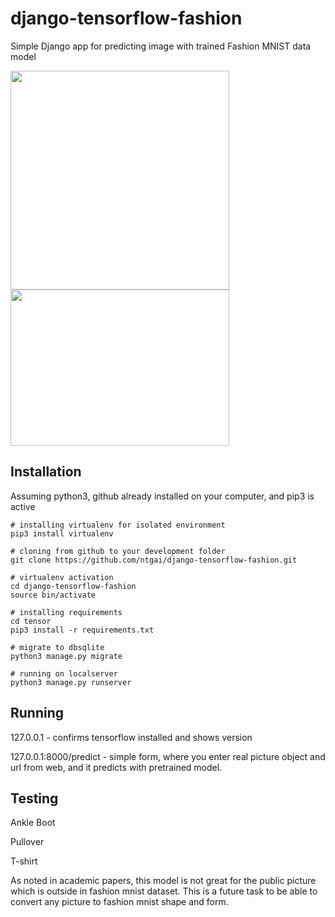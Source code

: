 # django-tensorflow-fashion

Simple Django app for predicting image with trained Fashion MNIST data model

<div>
<img height="350" width="350" src="https://s3.amazonaws.com/clarityfm-production/attachments/6605/default/django.png?1442839704"/>
<img height="250" width="350" src="https://blog.keras.io/img/keras-tensorflow-logo.jpg"/></div>

## Installation
Assuming python3, github already installed on your computer, and pip3 is active

```
# installing virtualenv for isolated environment
pip3 install virtualenv

# cloning from github to your development folder
git clone https://github.com/ntgai/django-tensorflow-fashion.git

# virtualenv activation
cd django-tensorflow-fashion
source bin/activate

# installing requirements
cd tensor
pip3 install -r requirements.txt

# migrate to dbsqlite
python3 manage.py migrate

# running on localserver
python3 manage.py runserver
```

## Running
127.0.0.1 - confirms tensorflow installed and shows version

127.0.0.1:8000/predict - simple form, where you enter real picture object and url from web, and it predicts with pretrained model. 

## Testing

Ankle Boot

Pullover

T-shirt

As noted in academic papers, this model is not great for the public picture which is outside in fashion mnist dataset. This is a future task to be able to convert any picture to fashion mnist shape and form.
